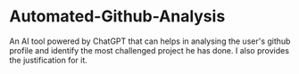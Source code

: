 # Automated-Github-Analysis
An AI tool powered by ChatGPT that can helps in analysing the user's github profile and identify the most challenged project he has done. I also provides the justification for it.
